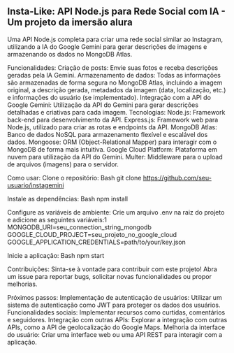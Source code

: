 ## Insta-Like: API Node.js para Rede Social com IA - Um projeto da imersão alura

Uma API Node.js completa para criar uma rede social similar ao Instagram, utilizando a IA do Google Gemini para gerar descrições de imagens e armazenando os dados no MongoDB Atlas.

Funcionalidades:
Criação de posts: Envie suas fotos e receba descrições geradas pela IA Gemini.
Armazenamento de dados: Todas as informações são armazenadas de forma segura no MongoDB Atlas, incluindo a imagem original, a descrição gerada, metadados da imagem (data, localização, etc.) e informações do usuário (se implementado).
Integração com a API do Google Gemini: Utilização da API do Gemini para gerar descrições detalhadas e criativas para cada imagem.
Tecnologias:
Node.js: Framework back-end para desenvolvimento da API.
Express.js: Framework web para Node.js, utilizado para criar as rotas e endpoints da API.
MongoDB Atlas: Banco de dados NoSQL para armazenamento flexível e escalável dos dados.
Mongoose: ORM (Object-Relational Mapper) para interagir com o MongoDB de forma mais intuitiva.
Google Cloud Platform: Plataforma em nuvem para utilização da API do Gemini.
Multer: Middleware para o upload de arquivos (imagens) para o servidor.

Como usar:
Clone o repositório:
Bash
git clone https://github.com/seu-usuario/instagemini

Instale as dependências:
Bash
npm install

Configure as variáveis de ambiente: Crie um arquivo .env na raiz do projeto e adicione as seguintes variáveis:1
MONGODB_URI=seu_connection_string_mongodb
GOOGLE_CLOUD_PROJECT=seu_projeto_no_google_cloud
GOOGLE_APPLICATION_CREDENTIALS=path/to/your/key.json

Inicie a aplicação:
Bash
npm start


Contribuições:
Sinta-se à vontade para contribuir com este projeto! Abra um issue para reportar bugs, solicitar novas funcionalidades ou propor melhorias.

Próximos passos:
Implementação de autenticação de usuários: Utilizar um sistema de autenticação como JWT para proteger os dados dos usuários.
Funcionalidades sociais: Implementar recursos como curtidas, comentários e seguidores.
Integração com outras APIs: Explorar a integração com outras APIs, como a API de geolocalização do Google Maps.
Melhoria da interface do usuário: Criar uma interface web ou uma API REST para interagir com a aplicação.
